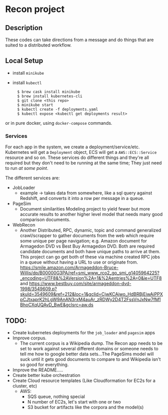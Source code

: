 # Recon project

## Description
These codes can take directions from a message and do things that are
suited to a distributed workflow.

## Local Setup
- install `minikube`
- install `kubectl`

		$ brew cask install minikube
		$ brew install kubernetes-cli
		$ git clone <this repo>
		$ minikube start
		$ kubectl create -f deployments.yaml
		$ kubectl expose <kubectl get deployments result>

or in pure docker, using `docker-compose` commands.


### Services
For each app in the system, we create a deployment/service/etc.  Kubernetes will get a `Deployment` object, ECS will get a `AWS::ECS::Service` resource and so on.  These services do different things and they're all required but they don't need to be running at the same time; They just need to run _at some point_.

The different services are:
- JobLoader
	- example -> takes data from somewhere, like a sql query against Redshift, and converts it into a row per message in a queue.
- PageSim
	- Document similarities Modeling project to yield fewer but more accurate results to another higher level model that needs many good comparison documents.
- WebRecon
	- Another Distributed, RPC, dynamic, topic and command generalized crawl/scrapper to gather documents from the web which require some unique per page navigation; e.g. Amazon document for Armagedon DVD vs Best Buy Armagedon DVD.  Both are required candidate documents and both have unique paths to arrive at them.  This project can go get both of these via machine created RPC jobs in a queue without having a URL to use or originate from.
	https://smile.amazon.com/Armageddon-Bruce-Willis/dp/B00000G3PA/ref=smi_www_rco2_go_smi_g1405964225?_encoding=UTF8&%2AVersion%2A=1&%2Aentries%2A=0&ie=UTF8
	and
	https://www.bestbuy.com/site/armageddon-dvd-1998/3549609.p?skuId=3549609&ref=212&loc=1&gclid=CjwKCAjwo_HdBRBjEiwAiPPXpCJtxaprK2hLgW9AnAN3rxM4auAr_zRDWy2D4T2FssVnJxNw7fM1BhoCXqUQAvD_BwE&gclsrc=aw.ds


## TODO:
- Create kubernetes deployments for the `job_loader` and `pagesim` apps
- Improve corpus.
	- The current corpus is a Wikipedia dump.  The Recon app needs to be set to
	work against several different domains or someone needs to tell me how to google better data sets...The PageSims model will suck until it gets good documents to compare to and Wikipedia isn't so good for everything.
- Improve the README.....
- Create better kube orchestration
- Create Cloud resource templates (Like Cloudformation for EC2s for a cluster, etc)
	- AWS:
		- SQS queue, nothing special
		- N number of EC2s, let's start with one or two
		- S3 bucket for artifacts like the corpora and the model(s)
